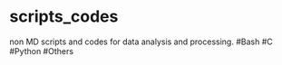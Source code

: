 # scripts_codes
non MD scripts and codes for data analysis and processing.
#Bash
#C
#Python
#Others
